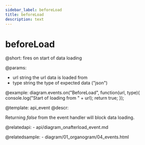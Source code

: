 ```yaml
---
sidebar_label: beforeLoad
title: beforeLoad
description: text
---
```


# beforeLoad

@short: fires on start of data loading
	

@params:

- url		string		the url data is loaded from
- type		string		the type of expected data ("json")

@example:
diagram.events.on("BeforeLoad", function(url, type){
	console.log("Start of loading from " + url);
    return true;
});

@template:	api_event
@descr:

Returning *false* from the event handler will block data loading.


@relatedapi:
	- api/diagram_onafterload_event.md

@relatedsample:
	- diagram/01_organogram/04_events.html